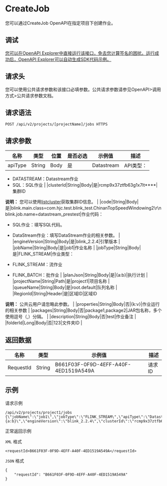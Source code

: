 # CreateJob

您可以通过CreateJob OpenAPI在指定项目下创建作业。

## 调试

[您可以在OpenAPI Explorer中直接运行该接口，免去您计算签名的困扰。运行成功后，OpenAPI Explorer可以自动生成SDK代码示例。](https://api.aliyun.com/#product=foas&api=CreateJob&type=ROA&version=2018-11-11)

## 请求头

您可以使用公共请求参数和该接口必填参数。公共请求参数请参见OpenAPI\>调用方式\>公共请求参数文档。

## 请求语法

```
POST /api/v2/projects/[projectName]/jobs HTTPS
```

## 请求参数

|名称|类型|位置|是否必选|示例值|描述|
|--|--|--|----|---|--|
|apiType|String|Body|是|Datastream|API类型：

 -   DATASTREAM：Datastream作业
-   SQL：SQL作业 |
|clusterId|String|Body|是|rcmp9x37ztfb63g1x7lt\*\*\*\*|集群ID

 **说明：** 您可以使用[listcluster](~~117251~~)获取集群ID信息。 |
|code|String|Body|是|blink.main.class=com.hjc.test.blink\_test.ChinanTopSpeedWindowing2\\r\\nblink.job.name=datastream\_prestest|作业代码：

 -   SQL作业：填写SQL代码。
-   DataStream作业：填写DataStream作业的相关参数。 |
|engineVersion|String|Body|是|blink\_2.2.4|引擎版本 |
|jobName|String|Body|是|job1|作业名称 |
|jobType|String|Body|是|FLINK\_STREAM|作业类型：

 -   FLINK\_STREAM：流作业
-   FLINK\_BATCH：批作业 |
|planJson|String|Body|是|\{a:b\}|执行计划 |
|projectName|String|Path|是|project1|项目名称 |
|queueName|String|Body|是|root.default|队列名称 |
|RegionId|String|Header|是|区域ID|区域ID

 **说明：** 公共云用户请忽略此参数。 |
|properties|String|Body|否|\{k:v\}|作业运行的相关参数 |
|packages|String|Body|否|package1,package2|JAR包名称，多个使用逗号（,）分隔。 |
|description|String|Body|否|test|作业备注 |
|folderId|Long|Body|否|123|文件夹ID |

## 返回数据

|名称|类型|示例值|描述|
|--|--|---|--|
|RequestId|String|B661F03F-0F9D-4EFF-A40F-4ED1519A549A|请求ID |

## 示例

请求示例

```
/api/v2/projects/project1/jobs
{\"jobName\":\"job1\",\"jobType\":\"FLINK_STREAM\",\"apiType\":\"Datastream\",\"code\":\"blink.main.class=com.hjc.test.blink_test.ChinanTopSpeedWindowing2\r\nblink.job.name=datastream_prestest\",\"planJson\":\"{a:b}\",\"engineVersion\":\"blink_2.2.4\",\"clusterId\":\"rcmp9x37ztfb63g1x7lt****\",\"queueName\":\"root.default\"}
```

正常返回示例

`XML` 格式

```
<requestId>B661F03F-0F9D-4EFF-A40F-4ED1519A549A</requestId>
```

`JSON` 格式

```
{
    "requestId": "B661F03F-0F9D-4EFF-A40F-4ED1519A549A"
}
```

